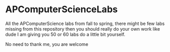 # APComputerScienceLabs
All the APComputerScience labs from fall to spring, there might be few labs missing from this repository then you should really do your own work like dude I am giving you 50 or 60 labs do a little bit yourself.

No need to thank me, you are welcome 
